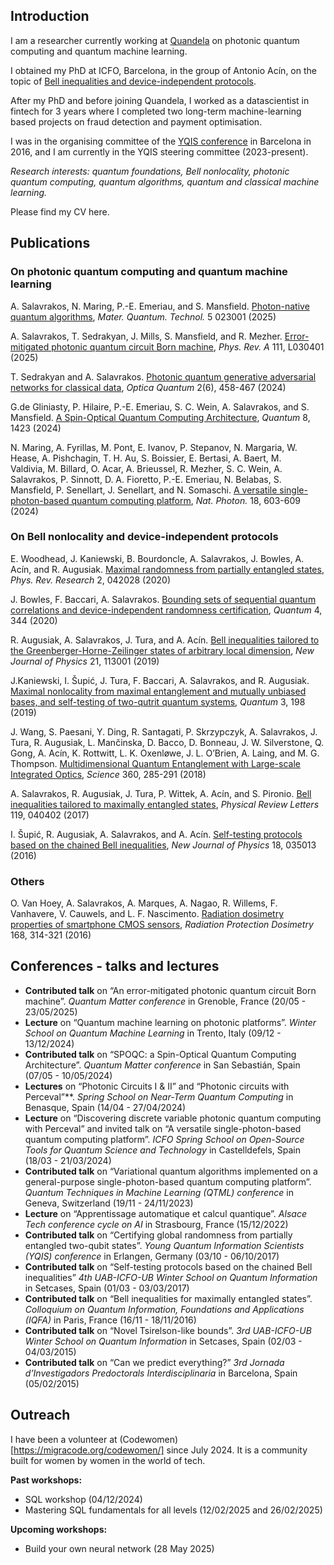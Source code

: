 ## Introduction
I am a researcher currently working at [Quandela](https://www.quandela.com/) on photonic quantum computing and quantum machine learning.

I obtained my PhD at ICFO, Barcelona, in the group of Antonio Acín, on the topic of [Bell inequalities and device-independent protocols](https://upcommons.upc.edu/handle/2117/131434).

After my PhD and before joining Quandela, I worked as a datascientist in fintech for 3 years where I completed two long-term machine-learning based projects on fraud detection and payment optimisation.

I was in the organising committee of the [YQIS conference](https://www.yqisconference.org/) in Barcelona in 2016, and I am currently in the YQIS steering committee (2023-present).

*Research interests: quantum foundations, Bell nonlocality, photonic quantum computing, quantum algorithms, quantum and classical machine learning.*

Please find my CV here.


## Publications

### On photonic quantum computing and quantum machine learning

A. Salavrakos, N. Maring, P.-E. Emeriau, and S. Mansfield. [Photon-native quantum algorithms](https://iopscience.iop.org/article/10.1088/2633-4356/adc531), *Mater. Quantum. Technol.* 5 023001 (2025)

A. Salavrakos, T. Sedrakyan, J. Mills, S. Mansfield, and R. Mezher. [Error-mitigated photonic quantum circuit Born machine](https://journals.aps.org/pra/abstract/10.1103/PhysRevA.111.L030401), *Phys. Rev. A* 111, L030401 (2025)

T. Sedrakyan and A. Salavrakos. [Photonic quantum generative adversarial networks for classical data](https://doi.org/10.1364/OPTICAQ.530346), *Optica Quantum* 2(6), 458-467 (2024)

G.de Gliniasty, P. Hilaire, P.-E. Emeriau, S. C. Wein, A. Salavrakos, and S. Mansfield. [A Spin-Optical Quantum Computing Architecture](https://quantum-journal.org/papers/q-2024-07-24-1423/), *Quantum* 8, 1423 (2024)

N. Maring, A. Fyrillas, M. Pont, E. Ivanov, P. Stepanov, N. Margaria, W. Hease, A. Pishchagin, T. H. Au, S. Boissier, E. Bertasi, A. Baert, M. Valdivia, M. Billard, O. Acar, A. Brieussel, R. Mezher, S. C. Wein, A. Salavrakos, P. Sinnott, D. A. Fioretto, P.-E. Emeriau, N. Belabas, S. Mansfield, P. Senellart, J. Senellart, and N. Somaschi. [A versatile single-photon-based quantum computing platform](https://www.nature.com/articles/s41566-024-01403-4), *Nat. Photon.* 18, 603-609 (2024)


### On Bell nonlocality and device-independent protocols

E. Woodhead, J. Kaniewski, B. Bourdoncle, A. Salavrakos, J. Bowles, A. Acín, and R. Augusiak. [Maximal randomness from partially entangled states](https://journals.aps.org/prresearch/abstract/10.1103/PhysRevResearch.2.042028), *Phys. Rev. Research* 2, 042028 (2020)

J. Bowles, F. Baccari, A. Salavrakos. [Bounding sets of sequential quantum correlations and device-independent randomness certification](https://quantum-journal.org/papers/q-2020-10-19-344/), *Quantum* 4, 344 (2020)

R. Augusiak, A. Salavrakos, J. Tura, and A. Acín. [Bell inequalities tailored to the Greenberger-Horne-Zeilinger states of arbitrary local dimension](https://iopscience.iop.org/article/10.1088/1367-2630/ab4d9f), *New Journal of Physics* 21, 113001 (2019)

J.Kaniewski, I. Šupić, J. Tura, F. Baccari, A. Salavrakos, and R. Augusiak. [Maximal nonlocality from maximal entanglement and mutually unbiased bases, and self-testing of two-qutrit quantum systems](https://quantum-journal.org/papers/q-2019-10-24-198/), *Quantum* 3, 198 (2019)

J. Wang, S. Paesani, Y. Ding, R. Santagati, P. Skrzypczyk, A. Salavrakos, J. Tura, R. Augusiak, L. Mančinska, D. Bacco, D. Bonneau, J. W. Silverstone, Q. Gong, A. Acín, K. Rottwitt, L. K. Oxenløwe, J. L. O’Brien, A. Laing, and M. G. Thompson. [Multidimensional Quantum Entanglement with Large-scale Integrated Optics](https://www.science.org/doi/10.1126/science.aar7053), *Science* 360, 285-291 (2018)

A. Salavrakos, R. Augusiak, J. Tura, P. Wittek, A. Acín, and S. Pironio. [Bell inequalities tailored to maximally entangled states](https://journals.aps.org/prl/abstract/10.1103/PhysRevLett.119.040402), *Physical Review Letters* 119, 040402 (2017)

I. Šupić, R. Augusiak, A. Salavrakos, and A. Acín. [Self-testing protocols based on the chained Bell inequalities](https://iopscience.iop.org/article/10.1088/1367-2630/18/3/035013), *New Journal of Physics* 18, 035013 (2016)


### Others

O. Van Hoey, A. Salavrakos, A. Marques, A. Nagao, R. Willems, F. Vanhavere, V. Cauwels, and L.  F. Nascimento. [Radiation dosimetry properties of smartphone CMOS sensors](https://doi.org/10.1093/rpd/ncv352), *Radiation Protection Dosimetry* 168, 314-321 (2016)


## Conferences - talks and lectures

- **Contributed talk** on “An error-mitigated photonic quantum circuit Born machine”. *Quantum Matter conference* in Grenoble, France (20/05 - 23/05/2025)
- **Lecture** on “Quantum machine learning on photonic platforms”. *Winter School on Quantum Machine Learning* in Trento, Italy (09/12 - 13/12/2024)
- **Contributed talk** on “SPOQC: a Spin-Optical Quantum Computing Architecture”. *Quantum Matter conference* in San Sebastián, Spain (07/05 - 10/05/2024)
- **Lectures** on “Photonic Circuits I & II” and “Photonic circuits with Perceval”**. *Spring School on Near-Term Quantum Computing* in Benasque, Spain (14/04 - 27/04/2024)
- **Lecture** on “Discovering discrete variable photonic quantum computing with Perceval” and invited talk on “A versatile single-photon-based quantum computing platform”. *ICFO Spring School on Open-Source Tools for Quantum Science and Technology* in Castelldefels, Spain (18/03 - 21/03/2024)
- **Contributed talk** on “Variational quantum algorithms implemented on a general-purpose single-photon-based quantum computing platform”. *Quantum Techniques in Machine Learning (QTML) conference* in Geneva, Switzerland (19/11 - 24/11/2023)
- **Lecture** on “Apprentissage automatique et calcul quantique”. *Alsace Tech conference cycle on AI* in Strasbourg, France (15/12/2022)
- **Contributed talk** on “Certifying global randomness from partially entangled two-qubit states”. *Young Quantum Information Scientists (YQIS) conference* in Erlangen, Germany (03/10 - 06/10/2017)
- **Contributed talk** on “Self-testing protocols based on the chained Bell inequalities” *4th UAB-ICFO-UB Winter School on Quantum Information* in Setcases, Spain (01/03 - 03/03/2017)
- **Contributed talk** on “Bell inequalities for maximally entangled states”. *Colloquium on Quantum Information, Foundations and Applications (IQFA)* in Paris, France (16/11 - 18/11/2016)
- **Contributed talk** on “Novel Tsirelson-like bounds”. *3rd UAB-ICFO-UB Winter School on Quantum Information* in Setcases, Spain (02/03 - 04/03/2015)
- **Contributed talk** on “Can we predict everything?” *3rd Jornada d’Investigadors Predoctorals Interdisciplinaria* in Barcelona, Spain (05/02/2015)



## Outreach 

I have been a volunteer at (Codewomen)[https://migracode.org/codewomen/] since July 2024. It is a community built for women by women in the world of tech.

**Past workshops:**
- SQL workshop (04/12/2024)
- Mastering SQL fundamentals for all levels (12/02/2025 and 26/02/2025) 

**Upcoming workshops:**
- Build your own neural network (28 May 2025)
